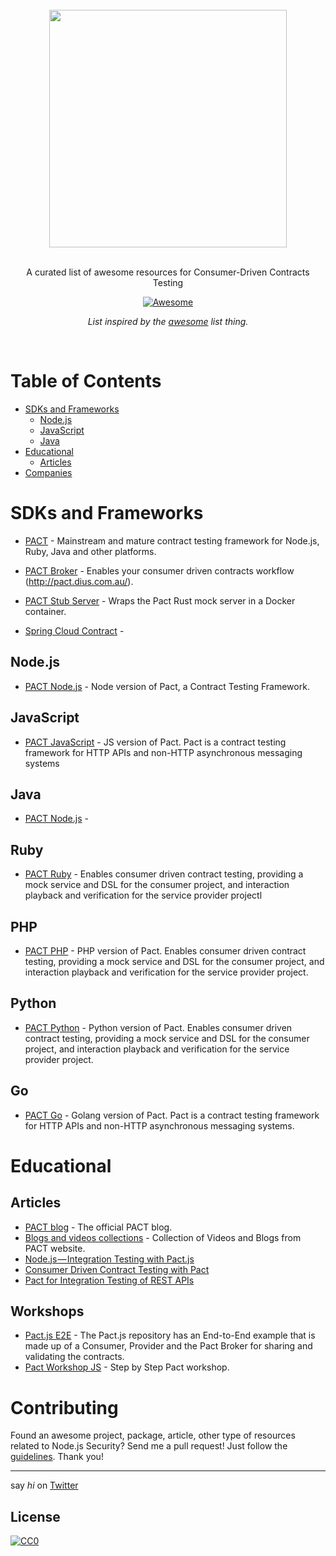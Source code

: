 <br/>
<div align="center">
  <img width="380px" src="https://user-images.githubusercontent.com/316371/47563973-248fea80-d92c-11e8-924f-059622f37a89.png">

</div>
<br/>
<div align="center">

A curated list of awesome resources for Consumer-Driven Contracts Testing

[![Awesome](https://awesome.re/badge.svg)](https://awesome.re)

 *List inspired by the [awesome](https://github.com/sindresorhus/awesome) list thing.*

</div>
<br/>

# Table of Contents

- [SDKs and Frameworks](#projects)
  - [Node.js](#nodejs)
  - [JavaScript](#javascript)
  - [Java](#java)
- [Educational](#educational)
  - [Articles](#articles)
- [Companies](#companies)

# SDKs and Frameworks
- [PACT](https://docs.pact.io) - Mainstream and mature contract testing framework for Node.js, Ruby, Java and other platforms.
- [PACT Broker](https://github.com/pact-foundation/pact_broker) - Enables your consumer driven contracts workflow (http://pact.dius.com.au/).
- [PACT Stub Server](https://github.com/pact-foundation/pact-stub-server) - Wraps the Pact Rust mock server in a Docker container.

- [Spring Cloud Contract](#https://cloud.spring.io/spring-cloud-contract/) - 

## Node.js
- [PACT Node.js](https://github.com/pact-foundation/pact-node) - Node version of Pact, a Contract Testing Framework.

## JavaScript
- [PACT JavaScript](https://github.com/pact-foundation/pact-js) - JS version of Pact. Pact is a contract testing framework for HTTP APIs and non-HTTP asynchronous messaging systems

## Java
- [PACT Node.js](#) - 

## Ruby

- [PACT Ruby](https://github.com/pact-foundation/pact-ruby) - Enables consumer driven contract testing, providing a mock service and DSL for the consumer project, and interaction playback and verification for the service provider projectl

## PHP
- [PACT PHP](https://github.com/pact-foundation/pact-php) - PHP version of Pact. Enables consumer driven contract testing, providing a mock service and DSL for the consumer project, and interaction playback and verification for the service provider project.

## Python
- [PACT Python](https://github.com/pact-foundation/pact-python) - Python version of Pact. Enables consumer driven contract testing, providing a mock service and DSL for the consumer project, and interaction playback and verification for the service provider project.

## Go
- [PACT Go](https://github.com/pact-foundation/pact-go) - Golang version of Pact. Pact is a contract testing framework for HTTP APIs and non-HTTP asynchronous messaging systems.


# Educational

## Articles
- [PACT blog](#http://blog.pact.io) - The official PACT blog.
- [Blogs and videos collections](https://docs.pact.io/blogs_videos_and_articles) - Collection of Videos and Blogs from PACT website.
- [Node.js — Integration Testing with Pact.js](https://itnext.io/node-js-integration-testing-with-pact-js-1a2ea8aa3116)
- [Consumer Driven Contract Testing with Pact](https://blog.risingstack.com/consumer-driven-contract-testing-with-pact/)
- [Pact for Integration Testing of REST APIs](https://wilsonmar.github.io/pact/)


## Workshops
- [Pact.js E2E](https://github.com/pact-foundation/pact-js/tree/master/examples/e2e) - The Pact.js repository has an End-to-End example that is made up of a Consumer, Provider and the Pact Broker for sharing and validating the contracts.
- [Pact Workshop JS](https://github.com/DiUS/pact-workshop-js) - Step by Step Pact workshop.

# Contributing
Found an awesome project, package, article, other type of resources related to Node.js Security? Send me a pull request!
Just follow the [guidelines](/CONTRIBUTING.md). Thank you!

---
say *hi* on [Twitter](https://twitter.com/liran_tal)

## License
[![CC0](http://mirrors.creativecommons.org/presskit/buttons/88x31/svg/cc-zero.svg)](http://creativecommons.org/publicdomain/zero/1.0/)
